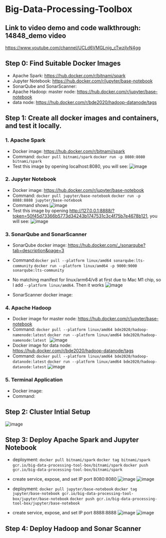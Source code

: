 # Big-Data-Processing-Toolbox
## Link to video demo and code walkthrough: 14848_demo video
https://www.youtube.com/channel/UCLd6VMGLnjg_cTwzjIvN4gg

## Step 0: Find Suitable Docker Images
- Apache Spark: https://hub.docker.com/r/bitnami/spark 
- Jupyter Notebook: https://hub.docker.com/r/jupyter/base-notebook
- SonarQube and SonarScanner: 
- Apache Hadoop: master node: https://hub.docker.com/r/jupyter/base-notebook
- data node: https://hub.docker.com/r/bde2020/hadoop-datanode/tags

## Step 1: Create all docker images and containers, and test it locally.
### 1. Apache Spark
- Docker image: https://hub.docker.com/r/bitnami/spark
- Command: `docker pull bitnami/spark`
         `docker run -p 8080:8080 bitnami/spark`
- Test this image by opening localhost:8080, you will see: 
![image](https://user-images.githubusercontent.com/89753601/142845071-69034d77-3f12-4979-9ef4-c4751012f18f.png)
### 2. Jupyter Notebook
- Docker image: https://hub.docker.com/r/jupyter/base-notebook
- Command: `docker pull jupyter/base-notebook`
         `docker run -p 8888:8888 jupyter/base-notebook`
- Command shows ![image](https://user-images.githubusercontent.com/89753601/142847107-4668acac-c95d-49f9-a5b0-6316b74c1a69.png)
- Test this image by opening http://127.0.0.1:8888/?token=50f45d73366b5773d34243b1747531c3c4f75b7e4678b121, you will see:
![image](https://user-images.githubusercontent.com/89753601/142847170-a946c55a-c9ba-4127-bbbc-5f6169edfa73.png)
### 3. SonarQube and SonarScanner
- SonarQube docker image: https://hub.docker.com/_/sonarqube?tab=description&page=3
- Command:`docker pull --platform linux/amd64 sonarqube:lts-community`
        `docker run --platform linux/amd64 -p 9000:9000 sonarqube:lts-community `
- No matching manifest for linux/arm64/v8 at first due to Mac M1 chip, so I add `--platform linux/amd64`. Then it works
![image](https://user-images.githubusercontent.com/89753601/142848762-7b97c9e6-fd22-43ec-b3f8-229eb6aa27f9.png)

- SonarScanner docker image:

### 4. Apache Hadoop
- Docker image for master node: https://hub.docker.com/r/jupyter/base-notebook
- Command: `docker pull --platform linux/amd64 bde2020/hadoop-namenode:latest`
           `docker run --platform linux/amd64 bde2020/hadoop-namenode:latest `
![image](https://user-images.githubusercontent.com/89753601/142857301-27522e4e-6ce8-47ac-a0db-6af5ac841135.png)
- Docker image for data node: https://hub.docker.com/r/bde2020/hadoop-datanode/tags
- Command: `docker pull --platform linux/amd64 bde2020/hadoop-datanode:latest`
           `docker run --platform linux/amd64 bde2020/hadoop-datanode:latest`
 ![image](https://user-images.githubusercontent.com/89753601/142858766-5c0b7d44-a12a-48b5-859c-bf54b490f7d3.png)
 
### 5. Terminal Application
- Docker image:
- Command: 
 
 
 ## Step 2: Cluster Intial Setup
 ![image](https://user-images.githubusercontent.com/89753601/143787874-cbf51760-f255-42e5-a1e9-bd92275a9fce.png)

 ## Step 3: Deploy Apache Spark and Jupyter Notebook
 - deployment:
 `docker pull bitnami/spark`
 `docker tag bitnami/spark gcr.io/big-data-processing-tool-box/bitnami/spark`
 `docker push gcr.io/big-data-processing-tool-box/bitnami/spark`
 - create service, expose, and set IP port 8080:8080
 ![image](https://user-images.githubusercontent.com/89753601/143789031-c6c55b79-d378-40a8-bd79-6f8e8e96b1e0.png)
![image](https://user-images.githubusercontent.com/89753601/143791382-e1991a7f-f5dc-490f-a3d8-521b1e81110a.png)

 - deployment:
 `docker pull jupyter/base-notebook`
 `docker tag jupyter/base-notebook gcr.io/big-data-processing-tool-box/jupyter/base-notebook`
 `docker push gcr.io/big-data-processing-tool-box/jupyter/base-notebook`
 - create service, expose, and set IP port 8888:8888
 ![image](https://user-images.githubusercontent.com/89753601/143789133-427f9acb-a1e6-483c-a910-acdf83d998fb.png)
![image](https://user-images.githubusercontent.com/89753601/143791390-70003fac-5209-4d76-a768-d28323944d20.png)
 
 ## Step 4: Deploy Hadoop and Sonar Scanner
 
 
 
 
 
 

       



